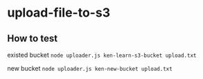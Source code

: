# upload-file-to-s3

## How to test
existed bucket
`node uploader.js ken-learn-s3-bucket upload.txt`

new bucket
`node uploader.js ken-new-bucket upload.txt`
